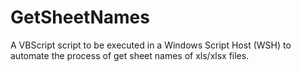 # GetSheetNames
A VBScript script to be executed in a Windows Script Host (WSH) to automate the process of get sheet names of xls/xlsx files.
